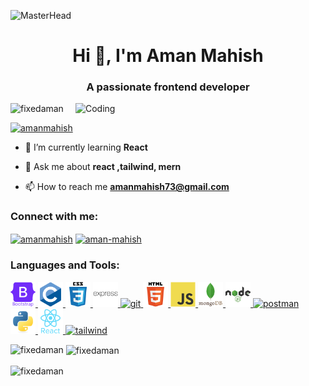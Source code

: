 ![MasterHead](https://user-images.githubusercontent.com/6918020/126431123-00baa7e4-5d04-413f-a7c9-543ff70563ad.gif)
<h1 align="center">Hi 👋, I'm Aman Mahish</h1>
<h3 align="center">A passionate frontend developer</h3>
<img align="right" alt="Coding" width="400" src="https://ibrahimhamed20.github.io/Portfolio/img/about.gif">
<p align="left"> <img src="https://komarev.com/ghpvc/?username=fixedaman&label=Profile%20views&color=0e75b6&style=flat" alt="fixedaman" /> </p>

<p align="left"> <a href="https://twitter.com/amanmahish" target="blank"><img src="https://img.shields.io/twitter/follow/amanmahish?logo=twitter&style=for-the-badge" alt="amanmahish" /></a> </p>

- 🌱 I’m currently learning **React**

- 💬 Ask me about **react ,tailwind, mern**

- 📫 How to reach me **amanmahish73@gmail.com**

<h3 align="left">Connect with me:</h3>
<p align="left">
<a href="https://twitter.com/amanmahish" target="blank"><img align="center" src="https://raw.githubusercontent.com/rahuldkjain/github-profile-readme-generator/master/src/images/icons/Social/twitter.svg" alt="amanmahish" height="30" width="40" /></a>
<a href="https://linkedin.com/in/aman-mahish" target="blank"><img align="center" src="https://raw.githubusercontent.com/rahuldkjain/github-profile-readme-generator/master/src/images/icons/Social/linked-in-alt.svg" alt="aman-mahish" height="30" width="40" /></a>
</p>

<h3 align="left">Languages and Tools:</h3>
<p align="left"> <a href="https://getbootstrap.com" target="_blank" rel="noreferrer"> <img src="https://raw.githubusercontent.com/devicons/devicon/master/icons/bootstrap/bootstrap-plain-wordmark.svg" alt="bootstrap" width="40" height="40"/> </a> <a href="https://www.cprogramming.com/" target="_blank" rel="noreferrer"> <img src="https://raw.githubusercontent.com/devicons/devicon/master/icons/c/c-original.svg" alt="c" width="40" height="40"/> </a> <a href="https://www.w3schools.com/css/" target="_blank" rel="noreferrer"> <img src="https://raw.githubusercontent.com/devicons/devicon/master/icons/css3/css3-original-wordmark.svg" alt="css3" width="40" height="40"/> </a> <a href="https://expressjs.com" target="_blank" rel="noreferrer"> <img src="https://raw.githubusercontent.com/devicons/devicon/master/icons/express/express-original-wordmark.svg" alt="express" width="40" height="40"/> </a> <a href="https://git-scm.com/" target="_blank" rel="noreferrer"> <img src="https://www.vectorlogo.zone/logos/git-scm/git-scm-icon.svg" alt="git" width="40" height="40"/> </a> <a href="https://www.w3.org/html/" target="_blank" rel="noreferrer"> <img src="https://raw.githubusercontent.com/devicons/devicon/master/icons/html5/html5-original-wordmark.svg" alt="html5" width="40" height="40"/> </a> <a href="https://developer.mozilla.org/en-US/docs/Web/JavaScript" target="_blank" rel="noreferrer"> <img src="https://raw.githubusercontent.com/devicons/devicon/master/icons/javascript/javascript-original.svg" alt="javascript" width="40" height="40"/> </a> <a href="https://www.mongodb.com/" target="_blank" rel="noreferrer"> <img src="https://raw.githubusercontent.com/devicons/devicon/master/icons/mongodb/mongodb-original-wordmark.svg" alt="mongodb" width="40" height="40"/> </a> <a href="https://nodejs.org" target="_blank" rel="noreferrer"> <img src="https://raw.githubusercontent.com/devicons/devicon/master/icons/nodejs/nodejs-original-wordmark.svg" alt="nodejs" width="40" height="40"/> </a> <a href="https://postman.com" target="_blank" rel="noreferrer"> <img src="https://www.vectorlogo.zone/logos/getpostman/getpostman-icon.svg" alt="postman" width="40" height="40"/> </a> <a href="https://www.python.org" target="_blank" rel="noreferrer"> <img src="https://raw.githubusercontent.com/devicons/devicon/master/icons/python/python-original.svg" alt="python" width="40" height="40"/> </a> <a href="https://reactjs.org/" target="_blank" rel="noreferrer"> <img src="https://raw.githubusercontent.com/devicons/devicon/master/icons/react/react-original-wordmark.svg" alt="react" width="40" height="40"/> </a> <a href="https://tailwindcss.com/" target="_blank" rel="noreferrer"> <img src="https://www.vectorlogo.zone/logos/tailwindcss/tailwindcss-icon.svg" alt="tailwind" width="40" height="40"/> </a> </p>

<p><img align="left" src="https://github-readme-stats.vercel.app/api/top-langs?username=fixedaman&show_icons=true&locale=en&layout=compact" alt="fixedaman" /></p>

<p>&nbsp;<img align="center" src="https://github-readme-stats.vercel.app/api?username=fixedaman&show_icons=true&locale=en" alt="fixedaman" /></p>

<p><img align="center" src="https://github-readme-streak-stats.herokuapp.com/?user=fixedaman&" alt="fixedaman" /></p>
